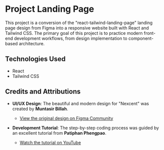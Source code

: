 # Project Landing Page

This project is a conversion of the "react-tailwind-landing-page" landing page design from Figma into a responsive website built with React and Tailwind CSS. The primary goal of this project is to practice modern front-end development workflows, from design implementation to component-based architecture.

## Technologies Used
- React
- Tailwind CSS

## Credits and Attributions

- **UI/UX Design**: The beautiful and modern design for "Nexcent" was created by **Muntasir Billah**.
  - [View the original design on Figma Community](https://www.figma.com/community/file/1222060007934600841)

- **Development Tutorial**: The step-by-step coding process was guided by an excellent tutorial from **Patiphan Phengpao**.
  - [Watch the tutorial on YouTube](https://www.youtube.com/watch?v=BziTye98SRo)
